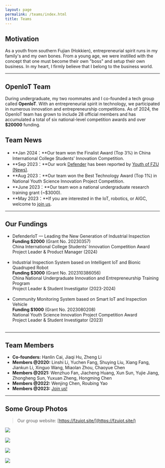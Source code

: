```yaml
---
layout: page
permalink: /teams/index.html
title: Teams
---
```


## Motivation

As a youth from southern Fujian (Hokkien), entrepreneurial spirit runs in my family's and my own bones. From a young age, we were instilled with the concept that one must become their own "boss" and setup their own business. In my heart, I firmly believe that I belong to the business world.<br>

---

## OpenIoT Team

During undergraduate, my two roommates and I co-founded a tech group called **OpenIoT**. With an entrepreneurial spirit in technology, we participated in numerous innovation and entrepreneurship competitions. As of 2024, the OpenIoT team has grown to include 28 official members and has accumulated a total of six national-level competition awards and over **$20000** funding.<br>

## Team News

- **Jan 2024：**Our team won the Finalist Award (Top 3%) in China International College Students’ Innovation Competition.
- **Sep 2023：**Our work [Defender](https://fzuiot.site/) has been reported by [Youth of FZU (News)](https://mp.weixin.qq.com/s/MF2NJQtEHsVwsm8Ym-l7Gg).
- **Aug 2023：**Our team won the Best Technology Award (Top 1%) in National Youth Science Innovation Project Competition.
- **June 2023：**Our team won a national undergraduate research training grant (~$3000).
- **May 2023：**If you are interested in the IoT, robotics, or AIGC, welcome to [join us](https://fzuiot.site/english/).<br>

---

## Our Fundings

- DefenderIoT — Leading the New Generation of Industrial Inspection<br>**Funding $2000** (Grant No. 20230357)<br>China International College Students’ Innovation Competition Award<br>Project Leader & Product Manager (2024)<br><br>
- Industrial Inspection System based on Intelligent IoT and Bionic Quadruped Robot<br>**Funding $3000** (Grant No. 202310386056)<br>China National Undergraduate Innovation and Entrepreneurship Training Program<br>Project Leader & Student Investigator (2023-2024)<br><br>
- Community Monitoring System based on Smart IoT and Inspection Vehicle<br>**Funding $1000** (Grant No. 2023080208)<br>National Youth Science Innovation Project Competition Award<br>Project Leader & Student Investigator (2023)<br><br>

---

## Team Members

- **Co-founders:** Hanlin Cai, Jiaqi Hu, Zheng Li
- **Members @2020:** Linshi Li, Yuchen Fang, Shuying Liu, Xiang Fang, Jiankun Li, Xinguo Wang, Miaolan Zhou, Chaoyue Chen
- **Members @2021:** Wenzhuo Fan, Jiacheng Huang, Xun Sun, Yujie Jiang, Zhongheng Sun, Yuxuan Zheng, Hongming Chen
- **Members @2022:** Wenjing Chen, Roubing Yao
- **Members @2023:** [Join us!](https://fzuiot.site/english/)<br>

---

## Some Group Photos

> Our group website: [https://fzuiot.site/](https://fzuiot.site/)

<div>
<img src="https://caihanlin.com/images/teams/teams1.jpg">
</div>
<br>

<div>
<img src="https://caihanlin.com/images/teams/teams2.jpg">
</div>
<br>

<div>
<img src="https://caihanlin.com/images/teams/teams3.jpg">
</div>

<br>

<div>
<img src="https://caihanlin.com/images/teams/teams4.jpg">
</div>
<br>
